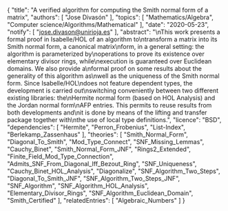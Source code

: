 {
    "title": "A verified algorithm for computing the Smith normal form of a matrix",
    "authors": [
        "Jose Divasón"
    ],
    "topics": [
        "Mathematics/Algebra",
        "Computer science/Algorithms/Mathematical"
    ],
    "date": "2020-05-23",
    "notify": [
        "jose.divason@unirioja.es"
    ],
    "abstract": "\nThis work presents a formal proof in Isabelle/HOL of an algorithm to\ntransform a matrix into its Smith normal form, a canonical matrix\nform, in a general setting: the algorithm is parameterized by\noperations to prove its existence over elementary divisor rings, while\nexecution is guaranteed over Euclidean domains. We also provide a\nformal proof on some results about the generality of this algorithm as\nwell as the uniqueness of the Smith normal form.  Since Isabelle/HOL\ndoes not feature dependent types, the development is carried out\nswitching conveniently between two different existing libraries: the\nHermite normal form (based on HOL Analysis) and the Jordan normal form\nAFP entries. This permits to reuse results from both developments and\nit is done by means of the lifting and transfer package together with\nthe use of local type definitions.",
    "licence": "BSD",
    "dependencies": [
        "Hermite",
        "Perron_Frobenius",
        "List-Index",
        "Berlekamp_Zassenhaus"
    ],
    "theories": [
        "Smith_Normal_Form",
        "Diagonal_To_Smith",
        "Mod_Type_Connect",
        "SNF_Missing_Lemmas",
        "Cauchy_Binet",
        "Smith_Normal_Form_JNF",
        "Rings2_Extended",
        "Finite_Field_Mod_Type_Connection",
        "Admits_SNF_From_Diagonal_Iff_Bezout_Ring",
        "SNF_Uniqueness",
        "Cauchy_Binet_HOL_Analysis",
        "Diagonalize",
        "SNF_Algorithm_Two_Steps",
        "Diagonal_To_Smith_JNF",
        "SNF_Algorithm_Two_Steps_JNF",
        "SNF_Algorithm",
        "SNF_Algorithm_HOL_Analysis",
        "Elementary_Divisor_Rings",
        "SNF_Algorithm_Euclidean_Domain",
        "Smith_Certified"
    ],
    "relatedEntries": [
        "Algebraic_Numbers"
    ]
}